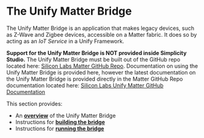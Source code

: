 # The Unify Matter Bridge

The Unify Matter Bridge is an application that makes legacy devices, such as
Z-Wave and Zigbee devices, accessible on a Matter fabric. It does so by acting as
an _IoT Service_ in a Unify Framework.

**Support for the Unify Matter Bridge is NOT provided inside Simplicity Studio.** The Unify Matter Bridge must be built out of the GitHub repo located here: [Silicon Labs Matter GitHub Repo](https://github.com/SiliconLabs/matter/). Documentation on using the Unify Matter Bridge is provided here, however the latest documentation on the Unify Matter Bridge is provided directly in the Matter GitHub Repo documentation located here: [Silicon Labs Unify Matter GitHub Documentation](https://github.com/SiliconLabs/matter/blob/latest/docs/silabs/README.md)

This section provides:

- An [**overview**](./readme-overview.md) of the Unify Matter Bridge
- Instructions for [**building the bridge**](./readme-building.md)
- Instructions for [**running the bridge**](./readme-user.md)
